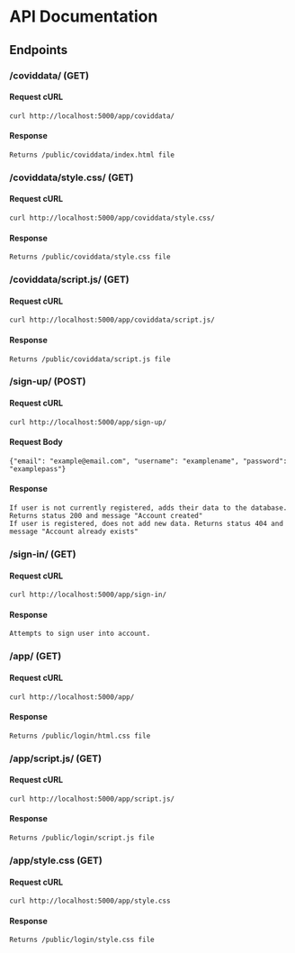 # API Documentation

## Endpoints

### /coviddata/ (GET)

#### Request cURL

```
curl http://localhost:5000/app/coviddata/
```

#### Response

```
Returns /public/coviddata/index.html file
```

### /coviddata/style.css/ (GET)

#### Request cURL

```
curl http://localhost:5000/app/coviddata/style.css/
```

#### Response

```
Returns /public/coviddata/style.css file
```

### /coviddata/script.js/ (GET)

#### Request cURL

```
curl http://localhost:5000/app/coviddata/script.js/
```

#### Response

```
Returns /public/coviddata/script.js file
```

### /sign-up/ (POST)

#### Request cURL

```
curl http://localhost:5000/app/sign-up/
```

#### Request Body

```
{"email": "example@email.com", "username": "examplename", "password": "examplepass"}
```

#### Response

```
If user is not currently registered, adds their data to the database. Returns status 200 and message "Account created"
If user is registered, does not add new data. Returns status 404 and message "Account already exists"
```

### /sign-in/ (GET)

#### Request cURL

```
curl http://localhost:5000/app/sign-in/
```

#### Response

```
Attempts to sign user into account.
```

### /app/ (GET)

#### Request cURL

```
curl http://localhost:5000/app/
```

#### Response

```
Returns /public/login/html.css file
```

### /app/script.js/ (GET)

#### Request cURL

```
curl http://localhost:5000/app/script.js/
```

#### Response

```
Returns /public/login/script.js file
```

### /app/style.css (GET)

#### Request cURL

```
curl http://localhost:5000/app/style.css
```

#### Response

```
Returns /public/login/style.css file
```